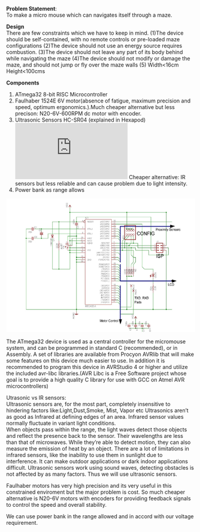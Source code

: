 __Problem Statement__: \
To make a micro mouse which can navigates itself through a maze.

__Design__ \
There are few constraints which we have to keep in mind.
(1)The device should be self-contained, with no remote controls or pre-loaded maze configurations 
(2)The device should not use an energy source requires combustion. 
(3)The device should not leave any part of its body behind while navigating the maze
(4)The device should not modify or damage the maze, and should not jump or fly over the maze walls
(5) Width<16cm Height<100cms

__Components__
1) ATmega32 8-bit RISC Microcontroller
2) Faulhaber 1524E 6V motor(absence of fatigue, maximum precision and speed, optimum ergonomics.).Much cheaper alternative but less
precison: N20-6V-600RPM dc motor with encoder.
3) Ultrasonic Sensors HC-SR04 (explained in Hexapod) ![datasheet](https://cdn.sparkfun.com/datasheets/Sensors/Proximity/HCSR04.pdf)
Cheaper alternative: IR sensors but less reliable and can cause problem due to light intensity.
4) Power bank as range allows


![](https://github.com/Ankit017-c/Electronic-Projects/blob/master/images/Screenshot%20(84).png)

The ATmega32 device is used as a central controller for the micromouse system, and can be programmed in standard C (recommended), or in Assembly. A set of libraries are available from Procyon AVRlib that will make some features on this device much easier to use. In addition it is recommended to program this device in AVRStudio 4 or higher and utilize the included avr-libc libraries.(AVR Libc is a Free Software project whose goal is to provide a high quality C library for use with GCC on Atmel AVR microcontrollers)

Utrasonic vs IR sensors: \
Ultrasonic sensors are, for the most part, completely insensitive to hindering factors like:Light,Dust,Smoke, Mist, Vapor etc
Ultrasonics aren’t as good as Infrared at defining edges of an area.
Infrared sensor values normally fluctuate in variant light conditions.  
When objects pass within the range, the light waves detect those objects and reflect the presence back to the sensor. Their wavelengths are less than that of microwaves.  While they’re able to detect motion, they can also measure the emission of heat by an object.
There are a lot of limitations in infrared sensors, like the inability to use them in sunlight due to interference. It can make outdoor applications or dark indoor applications difficult. Ultrasonic sensors work using sound waves, detecting obstacles is not affected by as many factors. Thus we will use ultrasonic sensors.

Faulhaber motors has very high precision and its very useful in this constrained enviroment but the major problem is cost. So much cheaper alternative is N20-6V motors with encoders for providing feedback signals to control the speed and overall stability.

We can use power bank in the range allowed and in accord with our voltage requirement. 

